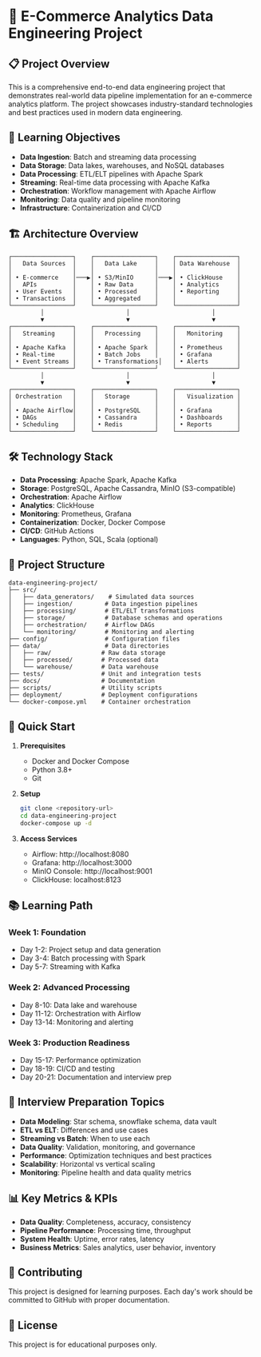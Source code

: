 # 🚀 E-Commerce Analytics Data Engineering Project

## 📋 Project Overview
This is a comprehensive end-to-end data engineering project that demonstrates real-world data pipeline implementation for an e-commerce analytics platform. The project showcases industry-standard technologies and best practices used in modern data engineering.

## 🎯 Learning Objectives
- **Data Ingestion**: Batch and streaming data processing
- **Data Storage**: Data lakes, warehouses, and NoSQL databases
- **Data Processing**: ETL/ELT pipelines with Apache Spark
- **Streaming**: Real-time data processing with Apache Kafka
- **Orchestration**: Workflow management with Apache Airflow
- **Monitoring**: Data quality and pipeline monitoring
- **Infrastructure**: Containerization and CI/CD

## 🏗️ Architecture Overview
```
┌─────────────────┐    ┌─────────────────┐    ┌─────────────────┐
│   Data Sources  │    │   Data Lake     │    │ Data Warehouse  │
│                 │    │                 │    │                 │
│ • E-commerce    │───▶│ • S3/MinIO      │───▶│ • ClickHouse    │
│   APIs          │    │ • Raw Data      │    │ • Analytics     │
│ • User Events   │    │ • Processed     │    │ • Reporting     │
│ • Transactions  │    │ • Aggregated    │    │                 │
└─────────────────┘    └─────────────────┘    └─────────────────┘
         │                       │                       │
         ▼                       ▼                       ▼
┌─────────────────┐    ┌─────────────────┐    ┌─────────────────┐
│   Streaming     │    │   Processing    │    │   Monitoring    │
│                 │    │                 │    │                 │
│ • Apache Kafka  │    │ • Apache Spark  │    │ • Prometheus    │
│ • Real-time     │    │ • Batch Jobs    │    │ • Grafana       │
│ • Event Streams │    │ • Transformations│   │ • Alerts        │
└─────────────────┘    └─────────────────┘    └─────────────────┘
         │                       │                       │
         ▼                       ▼                       ▼
┌─────────────────┐    ┌─────────────────┐    ┌─────────────────┐
│ Orchestration   │    │   Storage       │    │   Visualization │
│                 │    │                 │    │                 │
│ • Apache Airflow│    │ • PostgreSQL    │    │ • Grafana       │
│ • DAGs          │    │ • Cassandra     │    │ • Dashboards    │
│ • Scheduling    │    │ • Redis         │    │ • Reports       │
└─────────────────┘    └─────────────────┘    └─────────────────┘
```

## 🛠️ Technology Stack
- **Data Processing**: Apache Spark, Apache Kafka
- **Storage**: PostgreSQL, Apache Cassandra, MinIO (S3-compatible)
- **Orchestration**: Apache Airflow
- **Analytics**: ClickHouse
- **Monitoring**: Prometheus, Grafana
- **Containerization**: Docker, Docker Compose
- **CI/CD**: GitHub Actions
- **Languages**: Python, SQL, Scala (optional)

## 📁 Project Structure
```
data-engineering-project/
├── src/
│   ├── data_generators/    # Simulated data sources
│   ├── ingestion/         # Data ingestion pipelines
│   ├── processing/        # ETL/ELT transformations
│   ├── storage/           # Database schemas and operations
│   ├── orchestration/     # Airflow DAGs
│   └── monitoring/        # Monitoring and alerting
├── config/                # Configuration files
├── data/                  # Data directories
│   ├── raw/              # Raw data storage
│   ├── processed/        # Processed data
│   └── warehouse/        # Data warehouse
├── tests/                # Unit and integration tests
├── docs/                 # Documentation
├── scripts/              # Utility scripts
├── deployment/           # Deployment configurations
└── docker-compose.yml    # Container orchestration
```

## 🚀 Quick Start
1. **Prerequisites**
   - Docker and Docker Compose
   - Python 3.8+
   - Git

2. **Setup**
   ```bash
   git clone <repository-url>
   cd data-engineering-project
   docker-compose up -d
   ```

3. **Access Services**
   - Airflow: http://localhost:8080
   - Grafana: http://localhost:3000
   - MinIO Console: http://localhost:9001
   - ClickHouse: localhost:8123

## 📚 Learning Path
### Week 1: Foundation
- Day 1-2: Project setup and data generation
- Day 3-4: Batch processing with Spark
- Day 5-7: Streaming with Kafka

### Week 2: Advanced Processing
- Day 8-10: Data lake and warehouse
- Day 11-12: Orchestration with Airflow
- Day 13-14: Monitoring and alerting

### Week 3: Production Readiness
- Day 15-17: Performance optimization
- Day 18-19: CI/CD and testing
- Day 20-21: Documentation and interview prep

## 🎯 Interview Preparation Topics
- **Data Modeling**: Star schema, snowflake schema, data vault
- **ETL vs ELT**: Differences and use cases
- **Streaming vs Batch**: When to use each
- **Data Quality**: Validation, monitoring, and governance
- **Performance**: Optimization techniques and best practices
- **Scalability**: Horizontal vs vertical scaling
- **Monitoring**: Pipeline health and data quality metrics

## 📊 Key Metrics & KPIs
- **Data Quality**: Completeness, accuracy, consistency
- **Pipeline Performance**: Processing time, throughput
- **System Health**: Uptime, error rates, latency
- **Business Metrics**: Sales analytics, user behavior, inventory

## 🤝 Contributing
This project is designed for learning purposes. Each day's work should be committed to GitHub with proper documentation.

## 📝 License
This project is for educational purposes only.

